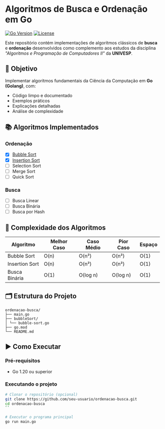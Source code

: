# Algoritmos de Busca e Ordenação em Go

[![Go Version](https://img.shields.io/badge/go-1.20+-blue.svg)](https://golang.org/dl/)
[![License](https://img.shields.io/badge/license-MIT-green.svg)](https://opensource.org/licenses/MIT)

Este repositório contém implementações de algoritmos clássicos de **busca** e **ordenação** desenvolvidos como complemento aos estudos da disciplina _"Algoritmos e Programação de Computadores II"_ da **UNIVESP**.

## 🎯 Objetivo

Implementar algoritmos fundamentais da Ciência da Computação em **Go (Golang)**, com:
- Código limpo e documentado
- Exemplos práticos
- Explicações detalhadas
- Análise de complexidade

## 📚 Algoritmos Implementados

### Ordenação
- [x] [Bubble Sort](bubbleSort/)
- [x] [Insertion Sort](insertionSort)
- [ ] Selection Sort
- [ ] Merge Sort
- [ ] Quick Sort

### Busca
- [ ] Busca Linear
- [ ] Busca Binária
- [ ] Busca por Hash

## 🧮 Complexidade dos Algoritmos

| Algoritmo      | Melhor Caso | Caso Médio | Pior Caso | Espaço |
|----------------|------------|------------|----------|--------|
| Bubble Sort    | O(n)       | O(n²)      | O(n²)    | O(1)   |
| Insertion Sort | O(n)       | O(n²)      | O(n²)    | O(1)   |
| Busca Binária  | O(1)       | O(log n)   | O(log n) | O(1)   |

## 🗂️ Estrutura do Projeto

```plaintext
ordenacao-busca/
├── main.go
├── bubbleSort/
│ └── bubble-sort.go
├── go.mod
└── README.md
```


## ▶️ Como Executar

### Pré-requisitos
- Go 1.20 ou superior

### Executando o projeto
```bash
# Clonar o repositório (opcional)
git clone https://github.com/seu-usuario/ordenacao-busca.git
cd ordenacao-busca
``

# Executar o programa principal
go run main.go

